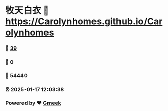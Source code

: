 # 牧天白衣 :link: https://Carolynhomes.github.io/Carolynhomes 
### :page_facing_up: [39](https://Carolynhomes.github.io/Carolynhomes/tag.html) 
### :speech_balloon: 0 
### :hibiscus: 54440 
### :alarm_clock: 2025-01-17 12:03:38 
### Powered by :heart: [Gmeek](https://github.com/Meekdai/Gmeek)

